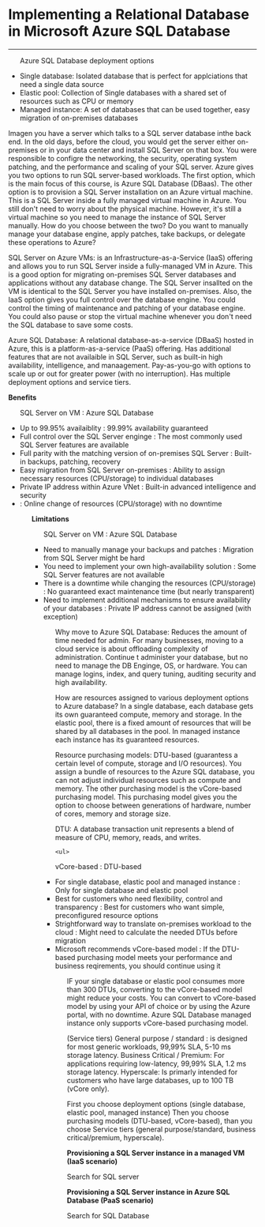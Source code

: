 
<h1> Implementing a Relational Database in Microsoft Azure SQL Database </h1>

---

<ul>
  <p> Azure SQL Database deployment options</p>
  <li> Single database: Isolated database that is perfect for applciations that need a single data source</li>
  <li> Elastic pool: Collection of Single databases with a shared set of resources such as CPU or memory</li>
  <li> Managed instance: A set of databases that can be used together, easy migration of on-premises databases</li>
</ul>

<p> Imagen you have a server which talks to a SQL server database inthe back end. In the old days, before the cloud, you would get the server either on-premises or in your data center and install SQL Server on that box. You were responsible to configre the networking, the security, operating system patching, and the performance and scaling of your SQL server. Azure gives you two options to run SQL server-based workloads. The first option, which is the main focus of this course, is Azure SQL Database (DBaas).   The other option is to provision a SQL Server installation on an Azure virtual machine. This is a SQL Server inside a fully managed virtual machine in Azure. You still don't need to worry about the physical machine. However, it's still a virtual machine so you need to manage the instance of SQL Server manually. How do you choose between the two? Do you want to manually manage your database engine, apply patches, take backups, or delegate these operations to Azure?  </p>

<p> SQL Server on Azure VMs: is an Infrastructure-as-a-Service (IaaS) offering and allows you to run SQL Server inside a fully-managed VM in Azure. This is a good option for migrating on-premises SQL Server databases and applications without any database change. The SQL Server insallted on the VM is identical to the SQL Server you have installed on-premises. Also, the IaaS option gives you full control over the database engine. You could control the timing of maintenance and patching of your database engine. You could also pause or stop the virtual machine whenever you don't need the SQL database to save some costs.  </p>

<p> Azure SQL Database: A relational database-as-a-service (DBaaS) hosted in Azure, this is a platform-as-a-service (PaaS) offering. Has additional features that are not availaible in SQL Server, such as built-in high availability, intelligence, and manaagement. Pay-as-you-go with options to scale up or out for greater power (with no interruption). Has multiple deployment options and service tiers. </p>

<b> Benefits </b>
<ul>
  <p> SQL Server on VM : Azure SQL Database </p>
  <li>Up to 99.95% availaiblity : 99.99% availability guaranteed </li>
  <li>Full control over the SQL Server enginge : The most commonly used SQL Server features are available</li>
  <li>Full parity with the matching version of on-premises SQL Server : Built-in backups, patching, recovery</li>
  <li>Easy migration from SQL Server on-premises : Ability to assign necessary resources (CPU/storage) to individual databases</li>
  <li>Private IP address within Azure VNet : Built-in advanced intelligence and security</li>
  <li> : Online change of resources (CPU/storage) with no downtime</li>
  <ul>
    
   <b> Limitations </b> 
    <ul>
  <p> SQL Server on VM : Azure SQL Database </p>
  <li> Need to manually manage your backups and patches : Migration from SQL Server might be hard</li>
  <li> You need to implement your own high-availability solution : Some SQL Server features are not available</li>
  <li> There is a downtime while changing the resources (CPU/storage) : No guaranteed exact maintenance time (but nearly transparent) </li>
  <li>Need to implement additional mechanisms to ensure availability of your databases : Private IP address cannot be assigned (with exception) </li>
  <ul>
    
    
   <p> Why move to Azure SQL Database: Reduces the amount of time needed for admin. For many businesses, moving to a cloud service is about offloading complexity of administration. Continue t administer your database, but no need to manage the DB Enginge, OS, or hardware. You can manage logins, index, and query tuning, auditing security and high availability. </p>
   
   
   <p> How are resources assigned to various deployment options to Azure database? In a single database, each database gets its own guaranteed compute, memory and storage. In the elastic pool, there is a fixed amount of resources that will be shared by all databases in the pool. In managed instance each instance has its guaranteed resources. </p>
   
   <p> Resource purchasing models: DTU-based (guarantess a certain level of compute, storage and I/O resources). You assign a bundle of resources to the Azure SQL database, you can not adjust individual resources such as compute and memory. The other purchasing model is the vCore-based purchasing model. This purchasing model gives you the option to choose between generations of hardware, number of cores, memory and storage size. </p>
   
  <p> DTU: A database transaction unit represents a blend of measure of CPU, memory, reads, and writes.  </p>
  

    <ul>
  <p> vCore-based : DTU-based </p>
  <li> For single database, elastic pool and managed instance : Only for single database and elastic pool </li>
  <li> Best for customers who need flexibility, control and transparency : Best for customers who want simple, preconfigured resource options </li>
  <li> Strightforward way to translate on-premises workload to the cloud : Might need to calculate the needed DTUs before migration  </li>
  <li> Microsoft recommends vCore-based model : If the DTU-based purchasing model meets your performance and business reqirements, you should continue using it </li>
  <ul>
  
  <p> IF your single database or elastic pool consumes more than 300 DTUs, converting to the vCore-based model might reduce your costs. You can convert to vCore-based model by using your API of choice or by using the Azure portal, with no downtime. Azure SQL Database managed instance only supports vCore-based purchasing model. </p>
  
  <p> (Service tiers) General purpose / standard : is designed for most generic workloads, 99,99% SLA, 5-10 ms storage latency. Business Critical / Premium: For applications requiring low-latency, 99,99% SLA, 1.2 ms storage latency. Hyperscale: Is primarly intended for customers who have large databases, up to 100 TB (vCore only). </p>
  
  <p> First you choose deployment options (single database, elastic pool, managed instance)
  Then you choose purchasing models (DTU-based, vCore-based), than you choose Service tiers (general purpose/standard, business      critical/premium, hyperscale). </p>
  
  <b> Provisioning a SQL Server instance in a managed VM (IaaS scenario) </b>
  
  <p> Search for SQL server </p>
  
  
  <b> Provisioning a SQL Server instance in Azure SQL Database (PaaS scenario) </b>
   <p> Search for SQL Database </p>
    
  
  
  
